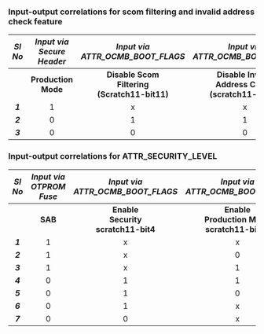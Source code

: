 
### Input-output correlations for scom filtering and invalid address check feature

| **_Sl<br>No_** | **_Input via<br>Secure Header_** |        **_Input via <br>ATTR_OCMB_BOOT_FLAGS_**       |           **_Input via <br>ATTR_OCMB_BOOT_FLAGS_**           |      **_Output_**      |          **_Output_**          |
|:--------------:|:--------------------------------:|:-----------------------------------------------------:|:------------------------------------------------------------:|:----------------------:|:------------------------------:|
|                |      **Production<br>Mode**      | **Disable  Scom <br>Filtering <br>(Scratch11-bit11)** | **Disable Invalid  <br>Address Check <br>(scratch11-bit12)** | **Scom <br>Filtering** | **Invalid Address  <br>Check** |
|     **_1_**    |                 1                |                           x                           |                               x                              |        _Enabled_       |            _Enabled_           |
|     **_2_**    |                 0                |                           1                           |                               1                              |       _Disabled_       |           _Disabled_           |
|     **_3_**    |                 0                |                           0                           |                               0                              |        _Enabled_       |            _Enabled_           |


### Input-output correlations for ATTR_SECURITY_LEVEL

| **_Sl<br>No_** | **_Input via<br>OTPROM <br>Fuse_** | **_Input via <br>ATTR_OCMB_BOOT_FLAGS<br>_** |     **_Input via<br>ATTR_OCMB_BOOT_FLAGS_**    | **_Input via<br>Secure <br>Header_** |      **_Output _**      |
|:--------------:|:----------------------------------:|:--------------------------------------------:|:----------------------------------------------:|:------------------------------------:|:-----------------------:|
|                |               **SAB**              |    **Enable<br>Security<br>scratch11-bit4**   | **Enable<br>Production Mode<br>scratch11-bit28** |      **Production<br>Mode<br>**      | **ATTR_SECURITY_LEVEL** |
|     **_1_**    |                  1                 |                       x                      |                        x                       |                   1                  |        _Enforcing_        |
|     **_2_**    |                  1                 |                       x                      |                        0                       |                   0                  |        _Permisive_        |
|     **_3_**    |                  1                 |                       x                      |                        1                       |                   x                  |        _Enforcing_        |
|     **_4_**    |                  0                 |                       1                      |                        1                       |                   x                  |        _Enforcing_        |
|     **_5_**    |                  0                 |                       1                      |                        0                       |                   0                  |        _Permisive_        |
|     **_6_**    |                  0                 |                       1                      |                        x                       |                   1                  |        _Enforcing_        |
|     **_7_**    |                  0                 |                       0                      |                        x                       |                   x                  |         _Disabled_        |